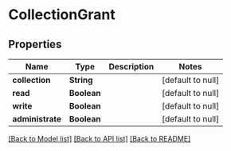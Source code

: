# CollectionGrant
## Properties

Name | Type | Description | Notes
------------ | ------------- | ------------- | -------------
**collection** | **String** |  | [default to null]
**read** | **Boolean** |  | [default to null]
**write** | **Boolean** |  | [default to null]
**administrate** | **Boolean** |  | [default to null]

[[Back to Model list]](../README.md#documentation-for-models) [[Back to API list]](../README.md#documentation-for-api-endpoints) [[Back to README]](../README.md)

